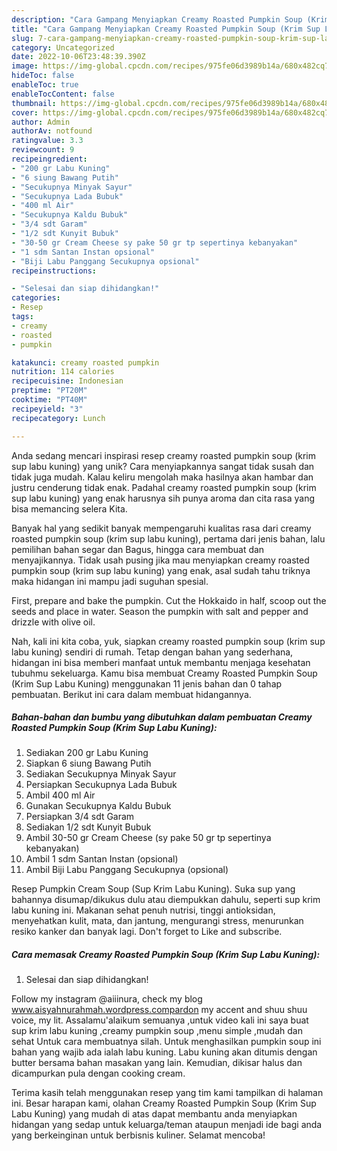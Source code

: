 ```yaml
---
description: "Cara Gampang Menyiapkan Creamy Roasted Pumpkin Soup (Krim Sup Labu Kuning) yang Lezat"
title: "Cara Gampang Menyiapkan Creamy Roasted Pumpkin Soup (Krim Sup Labu Kuning) yang Lezat"
slug: 7-cara-gampang-menyiapkan-creamy-roasted-pumpkin-soup-krim-sup-labu-kuning-yang-lezat
category: Uncategorized
date: 2022-10-06T23:48:39.390Z
image: https://img-global.cpcdn.com/recipes/975fe06d3989b14a/680x482cq70/creamy-roasted-pumpkin-soup-krim-sup-labu-kuning-foto-resep-utama.jpg
hideToc: false
enableToc: true
enableTocContent: false
thumbnail: https://img-global.cpcdn.com/recipes/975fe06d3989b14a/680x482cq70/creamy-roasted-pumpkin-soup-krim-sup-labu-kuning-foto-resep-utama.jpg
cover: https://img-global.cpcdn.com/recipes/975fe06d3989b14a/680x482cq70/creamy-roasted-pumpkin-soup-krim-sup-labu-kuning-foto-resep-utama.jpg
author: Admin
authorAv: notfound
ratingvalue: 3.3
reviewcount: 9
recipeingredient:
- "200 gr Labu Kuning"
- "6 siung Bawang Putih"
- "Secukupnya Minyak Sayur"
- "Secukupnya Lada Bubuk"
- "400 ml Air"
- "Secukupnya Kaldu Bubuk"
- "3/4 sdt Garam"
- "1/2 sdt Kunyit Bubuk"
- "30-50 gr Cream Cheese sy pake 50 gr tp sepertinya kebanyakan"
- "1 sdm Santan Instan opsional"
- "Biji Labu Panggang Secukupnya opsional"
recipeinstructions:

- "Selesai dan siap dihidangkan!"
categories:
- Resep
tags:
- creamy
- roasted
- pumpkin

katakunci: creamy roasted pumpkin 
nutrition: 114 calories
recipecuisine: Indonesian
preptime: "PT20M"
cooktime: "PT40M"
recipeyield: "3"
recipecategory: Lunch

---
```





Anda sedang mencari inspirasi resep creamy roasted pumpkin soup (krim sup labu kuning) yang unik? Cara menyiapkannya sangat tidak susah dan tidak juga mudah. Kalau keliru mengolah maka hasilnya akan hambar dan justru cenderung tidak enak. Padahal creamy roasted pumpkin soup (krim sup labu kuning) yang enak harusnya sih punya aroma dan cita rasa yang bisa memancing selera Kita.





Banyak hal yang sedikit banyak mempengaruhi kualitas rasa dari creamy roasted pumpkin soup (krim sup labu kuning), pertama dari jenis bahan, lalu pemilihan bahan segar dan Bagus, hingga cara membuat dan menyajikannya. Tidak usah pusing jika mau menyiapkan creamy roasted pumpkin soup (krim sup labu kuning) yang enak,      asal sudah tahu triknya maka hidangan ini mampu jadi suguhan spesial.














First, prepare and bake the pumpkin. Cut the Hokkaido in half, scoop out the seeds and place in water. Season the pumpkin with salt and pepper and drizzle with olive oil.






Nah, kali ini kita coba, yuk, siapkan creamy roasted pumpkin soup (krim sup labu kuning) sendiri di rumah. Tetap dengan bahan yang sederhana, hidangan ini bisa memberi manfaat untuk membantu menjaga kesehatan tubuhmu sekeluarga. Kamu bisa membuat Creamy Roasted Pumpkin Soup (Krim Sup Labu Kuning) menggunakan 11 jenis bahan dan 0 tahap pembuatan. Berikut ini cara dalam membuat hidangannya.

<!--inarticleads1-->

##### Bahan-bahan dan bumbu yang dibutuhkan dalam pembuatan Creamy Roasted Pumpkin Soup (Krim Sup Labu Kuning):

1. Sediakan 200 gr Labu Kuning
1. Siapkan 6 siung Bawang Putih
1. Sediakan Secukupnya Minyak Sayur
1. Persiapkan Secukupnya Lada Bubuk
1. Ambil 400 ml Air
1. Gunakan Secukupnya Kaldu Bubuk
1. Persiapkan 3/4 sdt Garam
1. Sediakan 1/2 sdt Kunyit Bubuk
1. Ambil 30-50 gr Cream Cheese (sy pake 50 gr tp sepertinya kebanyakan)
1. Ambil 1 sdm Santan Instan (opsional)
1. Ambil Biji Labu Panggang Secukupnya (opsional)


Resep Pumpkin Cream Soup (Sup Krim Labu Kuning). Suka sup yang bahannya disumap/dikukus dulu atau diempukkan dahulu, seperti sup krim labu kuning ini. Makanan sehat penuh nutrisi, tinggi antioksidan, menyehatkan kulit, mata, dan jantung, mengurangi stress, menurunkan resiko kanker dan banyak lagi. Don&#39;t forget to Like and subscribe. 

<!--inarticleads2-->

##### Cara memasak Creamy Roasted Pumpkin Soup (Krim Sup Labu Kuning):


1. Selesai dan siap dihidangkan!

Follow my instagram @aiiinura, check my blog www.aisyahnurahmah.wordpress.compardon my accent and shuu shuu voice, my lit. Assalamu&#39;alaikum semuanya ,untuk video kali ini saya buat sup krim labu kuning ,creamy pumpkin soup ,menu simple ,mudah dan sehat Untuk cara membuatnya silah. Untuk menghasilkan pumpkin soup ini bahan yang wajib ada ialah labu kuning. Labu kuning akan ditumis dengan butter bersama bahan masakan yang lain. Kemudian, dikisar halus dan dicampurkan pula dengan cooking cream. 

Terima kasih telah menggunakan resep yang tim kami tampilkan di halaman ini. Besar harapan kami, olahan Creamy Roasted Pumpkin Soup (Krim Sup Labu Kuning) yang mudah di atas dapat membantu anda menyiapkan hidangan yang sedap untuk keluarga/teman ataupun menjadi ide bagi anda yang berkeinginan untuk berbisnis kuliner. Selamat mencoba!
